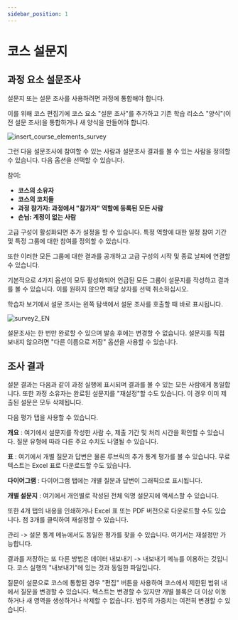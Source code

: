 ```yaml
---
sidebar_position: 1
---
```


# 코스 설문지

## 과정 요소 설문조사

설문지 또는 설문 조사를 사용하려면 과정에 통합해야 합니다. 

이를 위해 코스 편집기에 코스 요소 "설문 조사"를 추가하고 기존 학습 리소스 "양식"(이전 설문 조사)을 통합하거나 새 양식을 만들어야 합니다.

 ![insert_course_elements_survey](/img/forms/insert_course_elements_survey.png)

그런 다음 설문조사에 참여할 수 있는 사람과 설문조사 결과를 볼 수 있는 사람을 정의할 수 있습니다. 다음 옵션을 선택할 수 있습니다.

참여:

- **코스의 소유자**
- **코스의 코치들**
- **과정 참가자: 과정에서 "참가자" 역할에 등록된 모든 사람**
- **손님: 계정이 없는 사람**

고급 구성이 활성화되면 추가 설정을 할 수 있습니다. 특정 역할에 대한 일정 참여 기간 및 특정 그룹에 대한 참여를 정의할 수 있습니다.

또한 이러한 모든 그룹에 대한 결과를 공개하고 고급 구성의 시작 및 종료 날짜에 연결할 수 있습니다.

기본적으로 4가지 옵션이 모두 활성화되어 언급된 모든 그룹이 설문지를 작성하고 결과를 볼 수 있습니다. 이를 원하지 않으면 해당 상자를 선택 취소하십시오.

학습자 보기에서 설문 조사는 왼쪽 탐색에서 설문 조사를 호출할 때 바로 표시됩니다.

 ![survey2_EN](/img/forms/survey2_EN.png)

설문조사는 한 번만 완료할 수 있으며 발송 후에는 변경할 수 없습니다. 설문지를 직접 보내지 않으려면 "다른 이름으로 저장" 옵션을 사용할 수 있습니다.

## 조사 결과

설문 결과는 다음과 같이 과정 실행에 표시되며 결과를 볼 수 있는 모든 사람에게 동일합니다. 또한 과정 소유자는 완료된 설문지를 "재설정"할 수도 있습니다. 이 경우 이미 제출된 설문은 모두 삭제됩니다.

다음 평가 탭을 사용할 수 있습니다.

**개요** : 여기에서 설문지를 작성한 사람 수, 제출 기간 및 처리 시간을 확인할 수 있습니다. 질문 유형에 따라 다른 주요 수치도 나열될 수 있습니다.

**표** : 여기에서 개별 질문과 답변은 물론 루브릭의 추가 통계 평가를 볼 수 있습니다. 무료 텍스트는 Excel 표로 다운로드할 수도 있습니다.

**다이어그램** : 다이어그램 탭에는 개별 질문과 답변이 그래픽으로 표시됩니다.

**개별 설문지** : 여기에서 개인별로 작성된 전체 익명 설문지에 액세스할 수 있습니다.

또한 4개 탭의 내용을 인쇄하거나 Excel 표 또는 PDF 버전으로 다운로드할 수도 있습니다. 점 3개를 클릭하여 재설정할 수 있습니다.

관리 -> 설문 통계 메뉴에서도 동일한 평가를 찾을 수 있습니다. 여기서는 재설정만 가능합니다.

결과를 저장하는 또 다른 방법은 데이터 내보내기 -> 내보내기 메뉴를 이용하는 것입니다. 코스 실행의 "내보내기"에 있는 것과 동일한 파일입니다.

질문이 설문으로 코스에 통합된 경우 "편집" 버튼을 사용하여 코스에서 제한된 범위 내에서 질문을 변경할 수 있습니다. 텍스트는 변경할 수 있지만 개별 블록은 더 이상 이동하거나 새 영역을 생성하거나 삭제할 수 없습니다. 범주의 가중치는 여전히 변경할 수 있습니다.